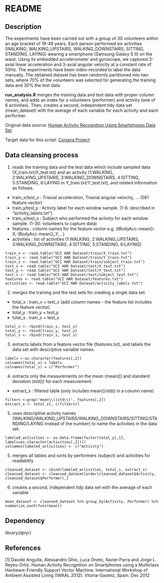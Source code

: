 README
================

## Description

The experiments have been carried out with a group of 30 volunteers
within an age bracket of 19-48 years. Each person performed six
activities (WALKING, WALKING\_UPSTAIRS, WALKING\_DOWNSTAIRS, SITTING,
STANDING, LAYING) wearing a smartphone (Samsung Galaxy S II) on the
waist. Using its embedded accelerometer and gyroscope, we captured
3-axial linear acceleration and 3-axial angular velocity at a constant
rate of 50Hz. The experiments have been video-recorded to label the data
manually. The obtained dataset has been randomly partitioned into two
sets, where 70% of the volunteers was selected for generating the
training data and 30% the test data.

**run\_analysis.R** merges the training data and test data with proper
column names, and adds an index for a volunteers (performer) and
activity (one of 6 activities). Then, creates a second, independent tidy
data set (mean\_dataset) with the average of each variable for each
activity and each performer.

Original data source: [Human Activity Recognition Using Smartphones Data
Set](http://archive.ics.uci.edu/ml/datasets/Human+Activity+Recognition+Using+Smartphones)

Target data for this script: [Corsera
Project](https://d396qusza40orc.cloudfront.net/getdata%2Fprojectfiles%2FUCI%20HAR%20Dataset.zip)

## Data cleansing process

1.  reads the training data and the test data which include sampled data
    (X\_train.txt/X\_test.txt) and an activity (1:WALKING,
    2:WALKING\_UPSTAIRS, 3:WALKING\_DOWNSTAIRS, 4:SITTING, 5:STANDING,
    6:LAYING in Y\_train.txt/Y\_test.txt), and related information as
    follows.

<!-- end list -->

  - train\_x/test\_x : Triaxial acceleration, Triaxial angular velocity,
    … (561 feature vector)
  - train\_y/test\_y : Activty label for each window sample. (1-6:
    described in “activity\_labels.txt”)
  - train\_s/test\_s : Subject who performed the activity for each
    window sample. (1-30: volunteers to capture data)
  - features : colunm names for the feature vector e.g.
    (tBodyAcc-mean()-X, tBodyAcc-mean()\_Y, ..)
  - activities : list of activities (1:WALKING, 2:WALKING\_UPSTAIRS,
    3:WALKING\_DOWNSTAIRS, 4:SITTING, 5:STANDING, 6:LAYING)

<!-- end list -->

    train_x <- read.table("UCI HAR Dataset/train/X_train.txt")
    train_y <- read.table("UCI HAR Dataset/train/Y_train.txt")
    train_s <- read.table("UCI HAR Dataset/train/subject_train.txt")
    test_x <- read.table("UCI HAR Dataset/test/X_test.txt")
    test_y <- read.table("UCI HAR Dataset/test/Y_test.txt")
    test_s <- read.table("UCI HAR Dataset/test/subject_test.txt")
    features <- read.table("UCI HAR Dataset/features.txt")
    activities <- read.table("UCI HAR Dataset/activity_labels.txt")

2.  merges the training and the test sets for creating a single data
    set.

<!-- end list -->

  - total\_x : train\_x + test\_x (add column names - the feature list
    includes the feature vector)
  - total\_y : train\_y + test\_y
  - total\_s : train\_s + test\_s

<!-- end list -->

    total_x <- rbind(train_x, test_x)
    total_y <- rbind(train_y, test_y)
    total_s <- rbind(train_s, test_s)

3.  extracts labels from a feature vector file (features.txt), and
    labels the data set with descriptive variable names.

<!-- end list -->

    labels <-as.character(features[,2])
    colnames(total_x) = labels
    colnames(total_s) = c("Performer")

4.  extracts only the measurements on the mean (mean()) and standard
    deviation (std()) for each measurement.

<!-- end list -->

  - extract\_x : filtered table (only includes mean()/std() in a column
    name)

<!-- end list -->

    filters <-grep('mean\\(|std\\(', features[,2])
    extract_x <- total_x[, c(filters)]

5.  uses descriptive activity names
    (WALKING/WALKING\_UPSTAIRS/WALKING\_DOWNSTAIRS/SITTING/STANDING/LAYING
    instead of the number) to name the activities in the data
    set.

<!-- end list -->

    labeled_activities <- as.data.frame(factor(total_y[,1], labels=as.character(activities[,2])))
    colnames(labeled_activities) <- c("Activity")

5.  merges all tables and sorts by performers (subject) and activities
    for readability

<!-- end list -->

    cleansed_dataset <- cbind(labeled_activities, total_s, extract_x) 
    cleansed_dataset <- cleansed_dataset[order(cleansed_dataset$Activity, cleansed_dataset$Performer),]

6.  creates a second, independent tidy data set with the average of each
    variable

<!-- end list -->

    mean_dataset <- cleansed_dataset %>% group_by(Activity, Performer) %>% summarize_each(funs(mean))

## Dependency

library(dplyr)

## References

\[1\] Davide Anguita, Alessandro Ghio, Luca Oneto, Xavier Parra and
Jorge L. Reyes-Ortiz. Human Activity Recognition on Smartphones using a
Multiclass Hardware-Friendly Support Vector Machine. International
Workshop of Ambient Assisted Living (IWAAL 2012). Vitoria-Gasteiz,
Spain. Dec 2012
